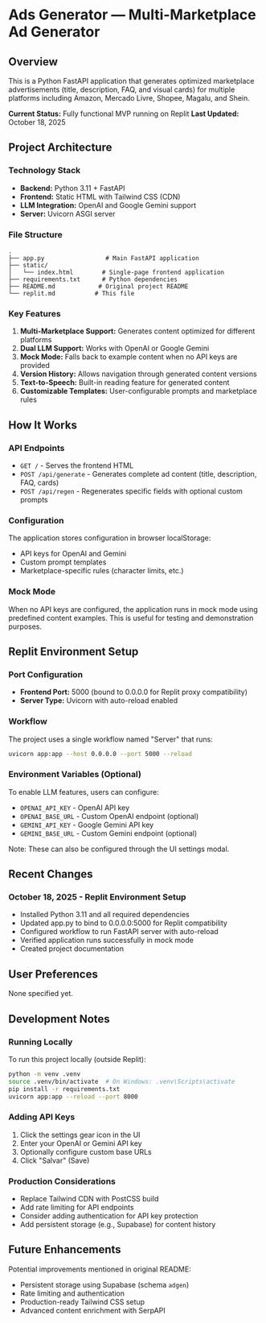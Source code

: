 # Ads Generator — Multi-Marketplace Ad Generator

## Overview

This is a Python FastAPI application that generates optimized marketplace advertisements (title, description, FAQ, and visual cards) for multiple platforms including Amazon, Mercado Livre, Shopee, Magalu, and Shein.

**Current Status:** Fully functional MVP running on Replit
**Last Updated:** October 18, 2025

## Project Architecture

### Technology Stack
- **Backend:** Python 3.11 + FastAPI
- **Frontend:** Static HTML with Tailwind CSS (CDN)
- **LLM Integration:** OpenAI and Google Gemini support
- **Server:** Uvicorn ASGI server

### File Structure
```
.
├── app.py                 # Main FastAPI application
├── static/
│   └── index.html        # Single-page frontend application
├── requirements.txt      # Python dependencies
├── README.md            # Original project README
└── replit.md           # This file
```

### Key Features
1. **Multi-Marketplace Support:** Generates content optimized for different platforms
2. **Dual LLM Support:** Works with OpenAI or Google Gemini
3. **Mock Mode:** Falls back to example content when no API keys are provided
4. **Version History:** Allows navigation through generated content versions
5. **Text-to-Speech:** Built-in reading feature for generated content
6. **Customizable Templates:** User-configurable prompts and marketplace rules

## How It Works

### API Endpoints
- `GET /` - Serves the frontend HTML
- `POST /api/generate` - Generates complete ad content (title, description, FAQ, cards)
- `POST /api/regen` - Regenerates specific fields with optional custom prompts

### Configuration
The application stores configuration in browser localStorage:
- API keys for OpenAI and Gemini
- Custom prompt templates
- Marketplace-specific rules (character limits, etc.)

### Mock Mode
When no API keys are configured, the application runs in mock mode using predefined content examples. This is useful for testing and demonstration purposes.

## Replit Environment Setup

### Port Configuration
- **Frontend Port:** 5000 (bound to 0.0.0.0 for Replit proxy compatibility)
- **Server Type:** Uvicorn with auto-reload enabled

### Workflow
The project uses a single workflow named "Server" that runs:
```bash
uvicorn app:app --host 0.0.0.0 --port 5000 --reload
```

### Environment Variables (Optional)
To enable LLM features, users can configure:
- `OPENAI_API_KEY` - OpenAI API key
- `OPENAI_BASE_URL` - Custom OpenAI endpoint (optional)
- `GEMINI_API_KEY` - Google Gemini API key
- `GEMINI_BASE_URL` - Custom Gemini endpoint (optional)

Note: These can also be configured through the UI settings modal.

## Recent Changes

### October 18, 2025 - Replit Environment Setup
- Installed Python 3.11 and all required dependencies
- Updated app.py to bind to 0.0.0.0:5000 for Replit compatibility
- Configured workflow to run FastAPI server with auto-reload
- Verified application runs successfully in mock mode
- Created project documentation

## User Preferences

None specified yet.

## Development Notes

### Running Locally
To run this project locally (outside Replit):
```bash
python -m venv .venv
source .venv/bin/activate  # On Windows: .venv\Scripts\activate
pip install -r requirements.txt
uvicorn app:app --reload --port 8000
```

### Adding API Keys
1. Click the settings gear icon in the UI
2. Enter your OpenAI or Gemini API key
3. Optionally configure custom base URLs
4. Click "Salvar" (Save)

### Production Considerations
- Replace Tailwind CDN with PostCSS build
- Add rate limiting for API endpoints
- Consider adding authentication for API key protection
- Add persistent storage (e.g., Supabase) for content history

## Future Enhancements

Potential improvements mentioned in original README:
- Persistent storage using Supabase (schema `adgen`)
- Rate limiting and authentication
- Production-ready Tailwind CSS setup
- Advanced content enrichment with SerpAPI
